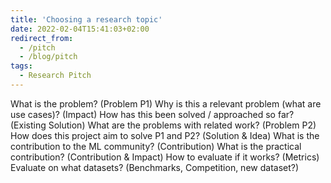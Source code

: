 ```yaml
---
title: 'Choosing a research topic'
date: 2022-02-04T15:41:03+02:00
redirect_from:
  - /pitch
  - /blog/pitch
tags:
  - Research Pitch
---
```


What is the problem? (Problem P1)
Why is this a relevant problem (what are use cases)? (Impact)
How has this been solved / approached so far? (Existing Solution)
What are the problems with related work? (Problem P2)
How does this project aim to solve P1 and P2? (Solution & Idea)
What is the contribution to the ML community? (Contribution)
What is the practical contribution? (Contribution & Impact)
How to evaluate if it works? (Metrics)
Evaluate on what datasets? (Benchmarks, Competition, new dataset?)